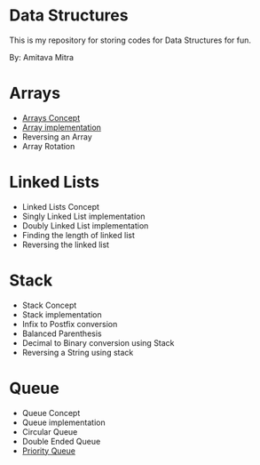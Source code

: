 # Data Structures
This is my repository for storing codes for Data Structures for fun.

By: Amitava Mitra<br />

# Arrays

* [Arrays Concept](https://www.tutorialspoint.com/data_structures_algorithms/array_data_structure.htm)
* [Array implementation](https://www.tutorialspoint.com/data_structures_algorithms/array_data_structure.htm)
* Reversing an Array
* Array Rotation

# Linked Lists

* Linked Lists Concept
* Singly Linked List implementation
* Doubly Linked List implementation
* Finding the length of linked list
* Reversing the linked list

# Stack

* Stack Concept
* Stack implementation
* Infix to Postfix conversion
* Balanced Parenthesis
* Decimal to Binary conversion using Stack
* Reversing a String using stack

# Queue

* Queue Concept
* Queue implementation
* Circular Queue
* Double Ended Queue
* [Priority Queue](https://en.wikipedia.org/wiki/Priority_queue)
